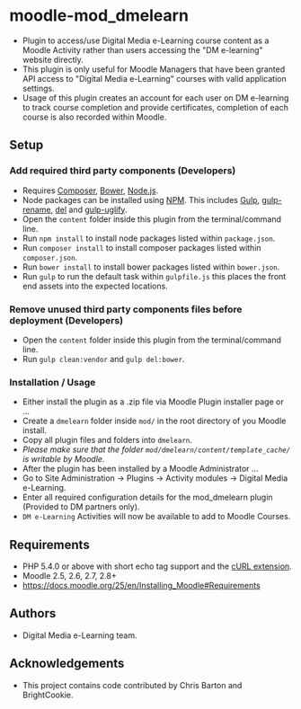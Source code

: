 # moodle-mod_dmelearn
- Plugin to access/use Digital Media e-Learning course content as a Moodle Activity rather than users accessing the "DM e-learning" website directly.
- This plugin is only useful for Moodle Managers that have been granted API access to "Digital Media e-Learning" courses with valid application settings.
- Usage of this plugin creates an account for each user on DM e-learning to track course completion and provide certificates, completion of each course is also recorded within Moodle.

## Setup
### Add required third party components (Developers)
- Requires [Composer](https://getcomposer.org/), [Bower](http://bower.io/), [Node.js](https://nodejs.org/).
- Node packages can be installed using [NPM](https://www.npmjs.com/). This includes [Gulp](http://gulpjs.com/), [gulp-rename](https://www.npmjs.com/package/gulp-rename), [del](https://www.npmjs.com/package/del) and [gulp-uglify](https://www.npmjs.com/package/gulp-uglify).
- Open the `content` folder inside this plugin from the terminal/command line.
- Run `npm install` to install node packages listed within `package.json`.
- Run `composer install` to install composer packages listed within `composer.json`.
- Run `bower install` to install bower packages listed within `bower.json`.
- Run `gulp` to run the default task within `gulpfile.js` this places the front end assets into the expected locations.

### Remove unused third party components files before deployment (Developers)
- Open the `content` folder inside this plugin from the terminal/command line.
- Run `gulp clean:vendor` and `gulp del:bower`.

### Installation / Usage
* Either install the plugin as a .zip file via Moodle Plugin installer page or ...
* Create a `dmelearn` folder inside `mod/` in the root directory of you Moodle install.
* Copy all plugin files and folders into `dmelearn`.
* *Please make sure that the folder `mod/dmelearn/content/template_cache/` is writable by Moodle.*
* After the plugin has been installed by a Moodle Administrator ...
* Go to Site Administration -> Plugins -> Activity modules -> Digital Media e-Learning.
* Enter all required configuration details for the mod_dmelearn plugin (Provided to DM partners only).
* `DM e-Learning` Activities will now be available to add to Moodle Courses.

## Requirements
- PHP 5.4.0 or above with short echo tag support and the [cURL extension](http://php.net/manual/en/book.curl.php).
- Moodle 2.5, 2.6, 2.7, 2.8+
- https://docs.moodle.org/25/en/Installing_Moodle#Requirements

## Authors
- Digital Media e-Learning team.

## Acknowledgements
- This project contains code contributed by Chris Barton and BrightCookie.

